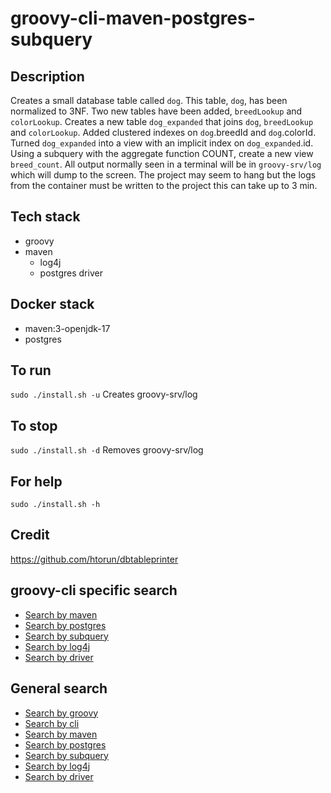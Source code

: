 # groovy-cli-maven-postgres-subquery

## Description
Creates a small database table
called `dog`. This table, `dog`, has been normalized to 3NF.
Two new tables have been added, `breedLookup` and `colorLookup`.
Creates a new table `dog_expanded` that joins
`dog`, `breedLookup` and `colorLookup`. Added clustered indexes on
`dog`.breedId and `dog`.colorId. Turned `dog_expanded` into a view with an
implicit index on `dog_expanded`.id. Using a subquery with the aggregate function
COUNT, create a new view `breed_count`. All output normally
seen in a terminal will be in `groovy-srv/log` which will dump to the screen. The project may seem to hang but the logs from the container must be written to the project this can take up to 3 min.

## Tech stack
- groovy
- maven
  - log4j
  - postgres driver

## Docker stack
- maven:3-openjdk-17
- postgres

## To run
`sudo ./install.sh -u`
Creates groovy-srv/log

## To stop
`sudo ./install.sh -d`
Removes groovy-srv/log

## For help
`sudo ./install.sh -h`

## Credit
https://github.com/htorun/dbtableprinter

## groovy-cli specific search
- [Search by maven](https://github.com/bearddan2000?tab=repositories&q=groovy-cli-maven&type=&language=&sort=)
- [Search by postgres](https://github.com/bearddan2000?tab=repositories&q=groovy-cli-postgres&type=&language=&sort=)
- [Search by subquery](https://github.com/bearddan2000?tab=repositories&q=groovy-cli-subquery&type=&language=&sort=)
- [Search by log4j](https://github.com/bearddan2000?tab=repositories&q=groovy-cli-log4j&type=&language=&sort=)
- [Search by driver](https://github.com/bearddan2000?tab=repositories&q=groovy-cli-driver&type=&language=&sort=)

## General search
- [Search by groovy](https://github.com/bearddan2000?tab=repositories&q=java&type=&language=&sort=)
- [Search by cli](https://github.com/bearddan2000?tab=repositories&q=cli&type=&language=&sort=)
- [Search by maven](https://github.com/bearddan2000?tab=repositories&q=gradle&type=&language=&sort=)
- [Search by postgres](https://github.com/bearddan2000?tab=repositories&q=postgres&type=&language=&sort=)
- [Search by subquery](https://github.com/bearddan2000?tab=repositories&q=subquery&type=&language=&sort=)
- [Search by log4j](https://github.com/bearddan2000?tab=repositories&q=log4j&type=&language=&sort=)
- [Search by driver](https://github.com/bearddan2000?tab=repositories&q=driver&type=&language=&sort=)
